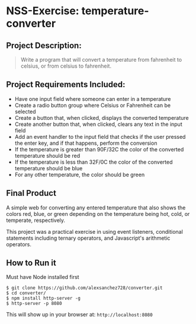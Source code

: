 # NSS-Exercise: temperature-converter

## Project Description:
> Write a program that will convert a temperature from fahrenheit to celsius, or from celsius to fahrenheit.

## Project Requirements Included:
* Have one input field where someone can enter in a temperature
* Create a radio button group where Celsius or Fahrenheit can be selected
* Create a button that, when clicked, displays the converted temperature
* Create another button that, when clicked, clears any text in the input field
* Add an event handler to the input field that checks if the user pressed the enter key, and if that happens, perform the conversion
* If the temperature is greater than 90F/32C the color of the converted temperature should be red
* If the temperature is less than 32F/0C the color of the converted temperature should be blue
* For any other temperature, the color should be green


## Final Product

A simple web for converting any entered temperature that also shows the colors red, blue, or green depending on the temperature being hot, cold, or temperate, respectively.

This project was a practical exercise in using event listeners, conditional statements including ternary operators, and Javascript's arithmetic operators.

## How to Run it
Must have Node installed first
```
$ git clone https://github.com/alexsanchez728/converter.git
$ cd converter/
$ npm install http-server -g
$ http-server -p 8080
```
This will show up in your browser at:
`http://localhost:8080`
